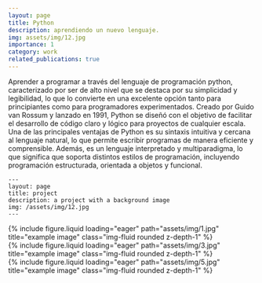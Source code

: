 ```yaml
---
layout: page
title: Python
description: aprendiendo un nuevo lenguaje.
img: assets/img/12.jpg
importance: 1
category: work
related_publications: true
---
```

Aprender a programar a través del lenguaje de programación python, caracterizado por ser de alto nivel que se destaca por su simplicidad y legibilidad, lo que lo convierte en una excelente opción tanto para principiantes como para programadores experimentados. Creado por Guido van Rossum y lanzado en 1991, Python se diseñó con el objetivo de facilitar el desarrollo de código claro y lógico para proyectos de cualquier escala. Una de las principales ventajas de Python es su sintaxis intuitiva y cercana al lenguaje natural, lo que permite escribir programas de manera eficiente y comprensible. Además, es un lenguaje interpretado y multiparadigma, lo que significa que soporta distintos estilos de programación, incluyendo programación estructurada, orientada a objetos y funcional.

    ---
    layout: page
    title: project
    description: a project with a background image
    img: /assets/img/12.jpg
    ---

<div class="row">
    <div class="col-sm mt-3 mt-md-0">
        {% include figure.liquid loading="eager" path="assets/img/1.jpg" title="example image" class="img-fluid rounded z-depth-1" %}
    </div>
    <div class="col-sm mt-3 mt-md-0">
        {% include figure.liquid loading="eager" path="assets/img/3.jpg" title="example image" class="img-fluid rounded z-depth-1" %}
    </div>
    <div class="col-sm mt-3 mt-md-0">
        {% include figure.liquid loading="eager" path="assets/img/5.jpg" title="example image" class="img-fluid rounded z-depth-1" %}
    </div>
</div>
